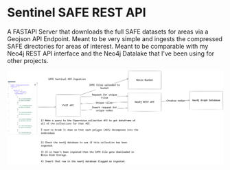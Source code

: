 # Sentinel SAFE REST API
A FASTAPI Server that downloads the full SAFE datasets for areas via a Geojson API Endpoint. Meant to be very simple and ingests the compressed SAFE directories for areas of interest. Meant to be comparable with my Neo4j REST API interface and the Neo4j Datalake that I've been using for other projects.


![alt text](image.png)